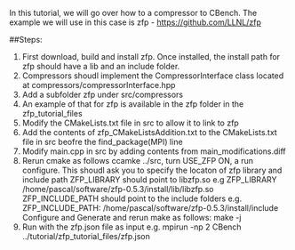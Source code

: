 In this tutorial, we will go over how to a compressor to CBench. The example we will use in this case is zfp - https://github.com/LLNL/zfp

##Steps:
1. First download, build and install zfp. Once installed, the install path for zfp should have a lib and an include folder.
2. Compressors shoudl implement the CompressorInterface class located at compressors/compressorInterface.hpp
  1. Add a subfolder zfp under src/compressors
  2. An example of that for zfp is available in the zfp folder in the zfp_tutorial_files
3. Modify the CMakeLists.txt file in src to allow it to link to zfp
  1. Add the contents of zfp_CMakeListsAddition.txt to the CMakeLists.txt file in src beofre the find_package(MPI) line 
4. Modify main.cpp in src by adding contents from main_modifications.diff
5. Rerun cmake as follows ccamke ../src, turn USE_ZFP ON, a run configure. This shoudl ask you to specify the locaton of zfp library and include path
	ZFP_LIBRARY should point to libzfp.so e.g ZFP_LIBRARY /home/pascal/software/zfp-0.5.3/install/lib/libzfp.so 
	ZFP_INCLUDE_PATH should point to the include folders e.g. ZFP_INCLUDE_PATH: /home/pascal/software/zfp-0.5.3/install/include
  Configure and Generate and rerun make as follows: make -j
6. Run with the zfp.json file as input e.g. mpirun -np 2 CBench ../tutorial/zfp_tutorial_files/zfp.json

